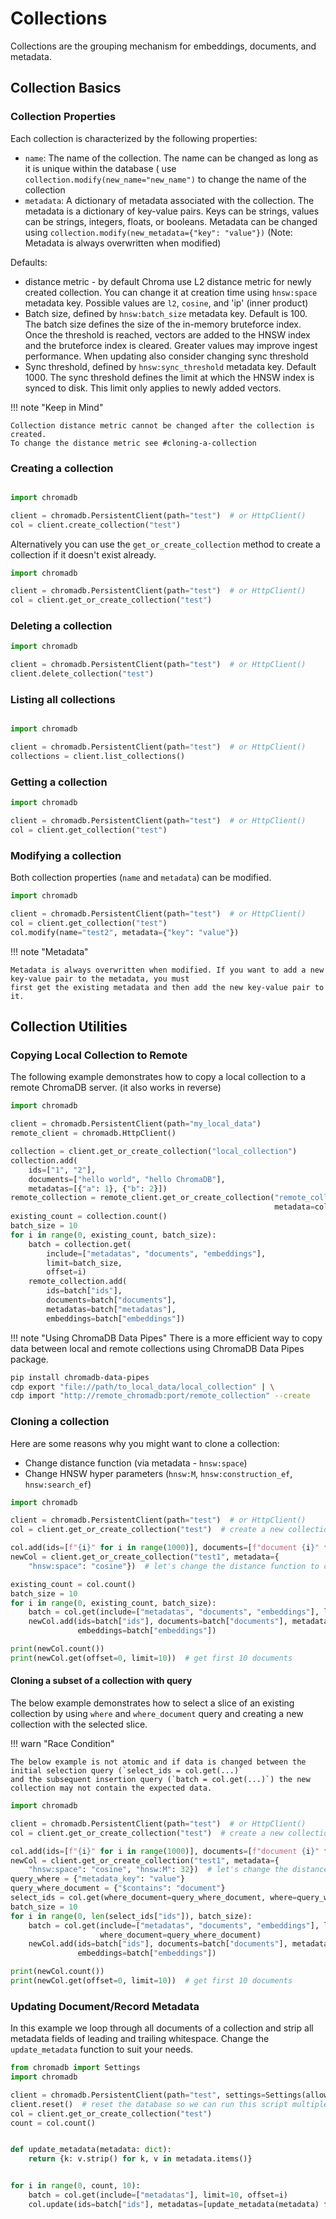 # Collections

Collections are the grouping mechanism for embeddings, documents, and metadata.

## Collection Basics

### Collection Properties

Each collection is characterized by the following properties:

- `name`: The name of the collection. The name can be changed as long as it is unique within the database (
  use `collection.modify(new_name="new_name")` to change the name of the collection
- `metadata`: A dictionary of metadata associated with the collection. The metadata is a dictionary of key-value pairs.
  Keys can be strings, values can be strings, integers, floats, or booleans. Metadata can be changed
  using `collection.modify(new_metadata={"key": "value"})` (Note: Metadata is always overwritten when modified)

Defaults:

- distance metric - by default Chroma use L2 distance metric for newly created collection. You can change it at creation
  time using `hnsw:space` metadata key. Possible values are `l2`, `cosine`, and 'ip' (inner product)
- Batch size, defined by `hnsw:batch_size` metadata key. Default is 100. The batch size defines the size of the
  in-memory bruteforce index. Once the threshold is reached, vectors are added to the HNSW index and the bruteforce
  index is cleared. Greater values may improve ingest performance. When updating also consider changing sync threshold
- Sync threshold, defined by `hnsw:sync_threshold` metadata key. Default 1000. The sync threshold defines the limit at
  which the HNSW index is synced to disk. This limit only applies to newly added vectors.

!!! note "Keep in Mind"

    Collection distance metric cannot be changed after the collection is created. 
    To change the distance metric see #cloning-a-collection

### Creating a collection

```python

import chromadb

client = chromadb.PersistentClient(path="test")  # or HttpClient()
col = client.create_collection("test")
```

Alternatively you can use the `get_or_create_collection` method to create a collection if it doesn't exist already.

```python
import chromadb

client = chromadb.PersistentClient(path="test")  # or HttpClient()
col = client.get_or_create_collection("test")
```

### Deleting a collection

```python
import chromadb

client = chromadb.PersistentClient(path="test")  # or HttpClient()
client.delete_collection("test")
```

### Listing all collections

```python

import chromadb

client = chromadb.PersistentClient(path="test")  # or HttpClient()
collections = client.list_collections()
```

### Getting a collection

```python
import chromadb

client = chromadb.PersistentClient(path="test")  # or HttpClient()
col = client.get_collection("test")
```

### Modifying a collection

Both collection properties (`name` and `metadata`) can be modified.

```python
import chromadb

client = chromadb.PersistentClient(path="test")  # or HttpClient()
col = client.get_collection("test")
col.modify(name="test2", metadata={"key": "value"})
```

!!! note "Metadata"

    Metadata is always overwritten when modified. If you want to add a new key-value pair to the metadata, you must
    first get the existing metadata and then add the new key-value pair to it.

## Collection Utilities

### Copying Local Collection to Remote

The following example demonstrates how to copy a local collection to a remote ChromaDB server. (it also works in
reverse)

```python
import chromadb

client = chromadb.PersistentClient(path="my_local_data")
remote_client = chromadb.HttpClient()

collection = client.get_or_create_collection("local_collection")
collection.add(
    ids=["1", "2"],
    documents=["hello world", "hello ChromaDB"],
    metadatas=[{"a": 1}, {"b": 2}])
remote_collection = remote_client.get_or_create_collection("remote_collection",
                                                           metadata=collection.metadata)
existing_count = collection.count()
batch_size = 10
for i in range(0, existing_count, batch_size):
    batch = collection.get(
        include=["metadatas", "documents", "embeddings"],
        limit=batch_size,
        offset=i)
    remote_collection.add(
        ids=batch["ids"],
        documents=batch["documents"],
        metadatas=batch["metadatas"],
        embeddings=batch["embeddings"])
```

!!! note "Using ChromaDB Data Pipes"
There is a more efficient way to copy data between local and remote collections using ChromaDB Data Pipes package.

```bash
pip install chromadb-data-pipes
cdp export "file://path/to_local_data/local_collection" | \
cdp import "http://remote_chromadb:port/remote_collection" --create
```

### Cloning a collection

Here are some reasons why you might want to clone a collection:

- Change distance function (via metadata - `hnsw:space`)
- Change HNSW hyper parameters (`hnsw:M`, `hnsw:construction_ef`, `hnsw:search_ef`)

```python
import chromadb

client = chromadb.PersistentClient(path="test")  # or HttpClient()
col = client.get_or_create_collection("test")  # create a new collection with L2 (default)

col.add(ids=[f"{i}" for i in range(1000)], documents=[f"document {i}" for i in range(1000)])
newCol = client.get_or_create_collection("test1", metadata={
    "hnsw:space": "cosine"})  # let's change the distance function to cosine

existing_count = col.count()
batch_size = 10
for i in range(0, existing_count, batch_size):
    batch = col.get(include=["metadatas", "documents", "embeddings"], limit=batch_size, offset=i)
    newCol.add(ids=batch["ids"], documents=batch["documents"], metadatas=batch["metadatas"],
               embeddings=batch["embeddings"])

print(newCol.count())
print(newCol.get(offset=0, limit=10))  # get first 10 documents
```

#### Cloning a subset of a collection with query

The below example demonstrates how to select a slice of an existing collection by using `where` and `where_document`
query and creating a new collection with the selected slice.

!!! warn "Race Condition"

    The below example is not atomic and if data is changed between the initial selection query (`select_ids = col.get(...)`
    and the subsequent insertion query (`batch = col.get(...)`) the new collection may not contain the expected data.

```python
import chromadb

client = chromadb.PersistentClient(path="test")  # or HttpClient()
col = client.get_or_create_collection("test")  # create a new collection with L2 (default)

col.add(ids=[f"{i}" for i in range(1000)], documents=[f"document {i}" for i in range(1000)])
newCol = client.get_or_create_collection("test1", metadata={
    "hnsw:space": "cosine", "hnsw:M": 32})  # let's change the distance function to cosine and M to 32
query_where = {"metadata_key": "value"}
query_where_document = {"$contains": "document"}
select_ids = col.get(where_document=query_where_document, where=query_where, include=[])  # get only IDs
batch_size = 10
for i in range(0, len(select_ids["ids"]), batch_size):
    batch = col.get(include=["metadatas", "documents", "embeddings"], limit=batch_size, offset=i, where=query_where,
                    where_document=query_where_document)
    newCol.add(ids=batch["ids"], documents=batch["documents"], metadatas=batch["metadatas"],
               embeddings=batch["embeddings"])

print(newCol.count())
print(newCol.get(offset=0, limit=10))  # get first 10 documents
```

### Updating Document/Record Metadata

In this example we loop through all documents of a collection and strip all metadata fields of leading and trailing
whitespace.
Change the `update_metadata` function to suit your needs.

```python
from chromadb import Settings
import chromadb

client = chromadb.PersistentClient(path="test", settings=Settings(allow_reset=True))
client.reset()  # reset the database so we can run this script multiple times
col = client.get_or_create_collection("test")
count = col.count()


def update_metadata(metadata: dict):
    return {k: v.strip() for k, v in metadata.items()}


for i in range(0, count, 10):
    batch = col.get(include=["metadatas"], limit=10, offset=i)
    col.update(ids=batch["ids"], metadatas=[update_metadata(metadata) for metadata in batch["metadatas"]])
```
